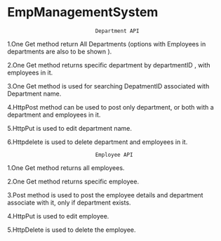 # EmpManagementSystem
                                Department API
1.One Get method return All Departments (options with Employees in departments are also to be shown ).

2.One Get method returns specific department by departmentID , with employees in it.

3.One Get method is used for searching DepatmentID associated with Department name.

4.HttpPost method can be used to post only department, or both with a department and employees in it.

5.HttpPut is used to edit department name.

6.Httpdelete is used to delete department and employees in it.

                                Employee API
1.One Get method returns all employees.

2.One Get method returns specific employee.

3.Post method is used to post the employee details and department associate with it, only if department exists.

4.HttpPut is used to edit employee.

5.HttpDelete is used to delete the employee.
